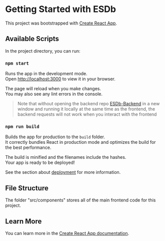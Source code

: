 # Getting Started with ESDb

This project was bootstrapped with [Create React App](https://github.com/facebook/create-react-app).

## Available Scripts

In the project directory, you can run:

### `npm start`

Runs the app in the development mode.\
Open [http://localhost:3000](http://localhost:3000) to view it in your browser.

The page will reload when you make changes.\
You may also see any lint errors in the console.

> Note that without opening the backend repo [ESDb-Backend](https://github.com/DishaMahajan22/ESDb-Backend) in a new window and running it locally at the same time as the frontend, the backend requests will not work when you interact with the frontend

### `npm run build`

Builds the app for production to the `build` folder.\
It correctly bundles React in production mode and optimizes the build for the best performance.

The build is minified and the filenames include the hashes.\
Your app is ready to be deployed!

See the section about [deployment](https://facebook.github.io/create-react-app/docs/deployment) for more information.

## File Structure
The folder "src/components" stores all of the main frontend code for this project. 

## Learn More

You can learn more in the [Create React App documentation](https://facebook.github.io/create-react-app/docs/getting-started).


